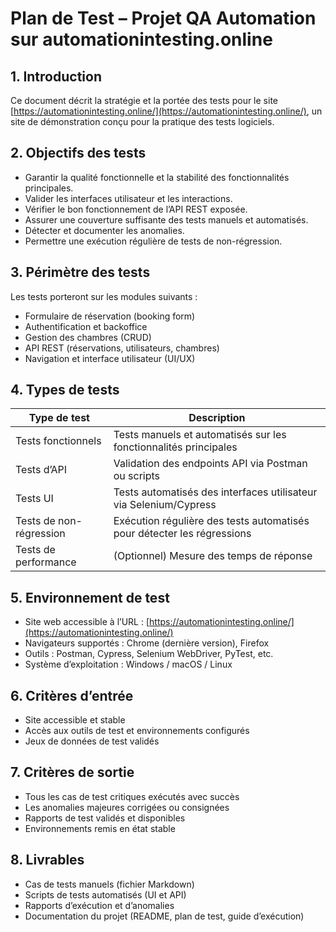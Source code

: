 # Plan de Test – Projet QA Automation sur automationintesting.online

## 1. Introduction

Ce document décrit la stratégie et la portée des tests pour le site [https://automationintesting.online/](https://automationintesting.online/), un site de démonstration conçu pour la pratique des tests logiciels.

## 2. Objectifs des tests

- Garantir la qualité fonctionnelle et la stabilité des fonctionnalités principales.
- Valider les interfaces utilisateur et les interactions.
- Vérifier le bon fonctionnement de l’API REST exposée.
- Assurer une couverture suffisante des tests manuels et automatisés.
- Détecter et documenter les anomalies.
- Permettre une exécution régulière de tests de non-régression.

## 3. Périmètre des tests

Les tests porteront sur les modules suivants :

- Formulaire de réservation (booking form)
- Authentification et backoffice
- Gestion des chambres (CRUD)
- API REST (réservations, utilisateurs, chambres)
- Navigation et interface utilisateur (UI/UX)

## 4. Types de tests

| Type de test           | Description                                    |
|-----------------------|------------------------------------------------|
| Tests fonctionnels     | Tests manuels et automatisés sur les fonctionnalités principales |
| Tests d’API            | Validation des endpoints API via Postman ou scripts |
| Tests UI              | Tests automatisés des interfaces utilisateur via Selenium/Cypress |
| Tests de non-régression| Exécution régulière des tests automatisés pour détecter les régressions |
| Tests de performance   | (Optionnel) Mesure des temps de réponse |

## 5. Environnement de test

- Site web accessible à l’URL : [https://automationintesting.online/](https://automationintesting.online/)
- Navigateurs supportés : Chrome (dernière version), Firefox
- Outils : Postman, Cypress, Selenium WebDriver, PyTest, etc.
- Système d’exploitation : Windows / macOS / Linux

## 6. Critères d’entrée

- Site accessible et stable
- Accès aux outils de test et environnements configurés
- Jeux de données de test validés

## 7. Critères de sortie

- Tous les cas de test critiques exécutés avec succès
- Les anomalies majeures corrigées ou consignées
- Rapports de test validés et disponibles
- Environnements remis en état stable

## 8. Livrables

- Cas de tests manuels (fichier Markdown)
- Scripts de tests automatisés (UI et API)
- Rapports d’exécution et d’anomalies
- Documentation du projet (README, plan de test, guide d’exécution)
